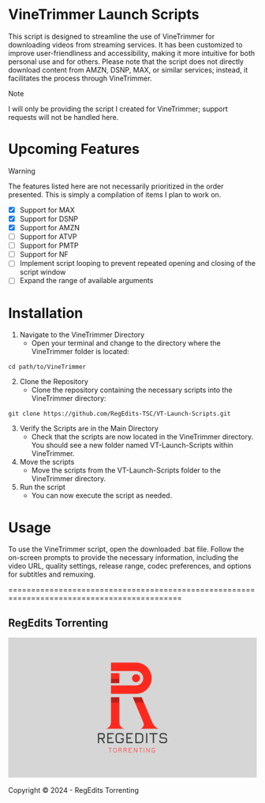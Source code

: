 # VineTrimmer Launch Scripts

This script is designed to streamline the use of VineTrimmer for downloading videos from streaming services. It has been customized to improve user-friendliness and accessibility, making it more intuitive for both personal use and for others. Please note that the script does not directly download content from AMZN, DSNP, MAX, or similar services; instead, it facilitates the process through VineTrimmer.

> [!NOTE]
> I will only be providing the script I created for VineTrimmer; support requests will not be handled here.

# Upcoming Features
> [!WARNING]
> The features listed here are not necessarily prioritized in the order presented. This is simply a compilation of items I plan to work on.
- [x] Support for MAX
- [x] Support for DSNP
- [x] Support for AMZN
- [ ] Support for ATVP
- [ ] Support for PMTP
- [ ] Support for NF
- [ ] Implement script looping to prevent repeated opening and closing of the script window
- [ ] Expand the range of available arguments

# Installation
1) Navigate to the VineTrimmer Directory
   - Open your terminal and change to the directory where the VineTrimmer folder is located:
```
cd path/to/VineTrimmer
```
2) Clone the Repository
   - Clone the repository containing the necessary scripts into the VineTrimmer directory:
```
git clone https://github.com/RegEdits-TSC/VT-Launch-Scripts.git
```
3) Verify the Scripts are in the Main Directory
   - Check that the scripts are now located in the VineTrimmer directory. You should see a new folder named VT-Launch-Scripts within VineTrimmer.
4) Move the scripts
   - Move the scripts from the VT-Launch-Scripts folder to the VineTrimmer directory.
6) Run the script
   - You can now execute the script as needed.
  
# Usage
To use the VineTrimmer script, open the downloaded .bat file. Follow the on-screen prompts to provide the necessary information, including the video URL, quality settings, release range, codec preferences, and options for subtitles and remuxing.

============================================================================================

## RegEdits Torrenting

![RegEdits Torrenting](https://github.com/RegEdits-TSC/VT-Launch-Scripts/blob/main/RegEdits_Torrenting_Cover.png?raw=true)

Copyright © 2024 - RegEdits Torrenting 
